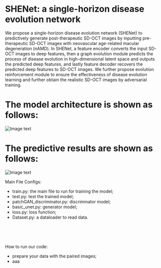 # SHENet: a single-horizon disease evolution network

We propose a single-horizon disease evolution network (SHENet) to predictively generate post-therapeutic SD-OCT images by inputting pre-therapeutic SD-OCT images with neovascular age-related macular degeneration (nAMD). 
In SHENet, a feature encoder converts the input SD-OCT images to deep features, then a graph evolution module predicts the process of disease evolution in high-dimensional latent space and outputs the predicted deep features, and lastly feature decoder recovers the predicted deep features to SD-OCT images. 
We further propose evolution reinforcement module to ensure the effectiveness of disease evolution learning and further obtain the realistic SD-OCT images by adversarial training.

# The model architecture is shown as follows:
![Image text](https://github.com/ZhangYH0502/SDENet/blob/main/f2.png)

# The predictive results are shown as follows:
![Image text](https://github.com/ZhangYH0502/SDENet/blob/main/f4.png)

Main File Configs: <br>
* train.py: the main file to run for training the model; <br>
* test.py: test the trained model; <br>
* patchGAN_discriminator.py: discriminator model; <br>
* basic_unet.py: generator model; <br>
* loss.py: loss function; <br>
* Dataset.py: a dataloader to read data. <br>

<br>
<br>
<br>

How to run our code: <br>
* prepare your data with the paired images; <br>
* aaa
